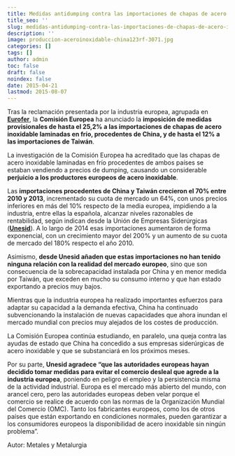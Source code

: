 ```yaml
---
title: Medidas antidumping contra las importaciones de chapas de acero inoxidable
title_seo: ''
slug: medidas-antidumping-contra-las-importaciones-de-chapas-de-acero-inoxidable-laminadas-en-frio-procedentes-de-china-y-taiwan
description: ''
image: produccion-aceroinoxidable-china123rf-3071.jpg
categories: []
tags: []
author: admin
toc: false
draft: false
noindex: false
date: 2015-04-21
lastmod: 2015-08-07
---
```

Tras la reclamación presentada por la industria europea, agrupada en
**[Eurofer](http://www.metalesymetalurgia.com/?s=Eurofer)**, la **Comisión
Europea** ha anunciado la **imposición de medidas provisionales de hasta el
25,2% a las importaciones de chapas de acero inoxidable laminadas en frío,
procedentes de China, y de hasta el 12% a las importaciones de Taiwán**.

La investigación de la Comisión Europea ha acreditado que las chapas de
acero inoxidable laminadas en frío procedentes de ambos países se estaban
vendiendo a precios de dumping, causando un considerable **perjuicio a los
productores europeos de acero inoxidable**.

Las **importaciones procedentes de China y Taiwán crecieron el 70% entre
2010 y 2013**, incrementado su cuota de mercado un 64%, con unos precios
inferiores en más del 10% respecto de la media europea, impidiendo a la
industria, entre ellas la española, alcanzar niveles razonables de
rentabilidad, según indican desde la Unión de Empresas Siderúrgicas
(**[Unesid](http://www.metalesymetalurgia.com/?s=Unesid)**). A lo largo de
2014 esas importaciones aumentaron de forma exponencial, con un crecimiento
mayor del 200% y un aumento de su cuota de mercado del 180% respecto el año
2010.

Asimismo, **desde Unesid añaden que estas importaciones no han tenido
ninguna relación con la realidad del mercado europeo**, sino que son
consecuencia de la sobrecapacidad instalada por China y en menor medida por
Taiwán, que exceden en mucho su consumo interno y que han estado exportando
a precios muy bajos.

Mientras que la industria europea ha realizado importantes esfuerzos para
adaptar su capacidad a la demanda efectiva, China ha continuado
subvencionando la instalación de nuevas capacidades que ahora inundan el
mercado mundial con precios muy alejados de los costes de producción.

La Comisión Europea continúa estudiando, en paralelo, una queja contra las
ayudas de estado que China ha concedido a sus empresas siderúrgicas de acero
inoxidable y que se substanciará en los próximos meses.

Por su parte, **Unesid agradece “que las autoridades europeas hayan decidido
tomar medidas para evitar el comercio desleal que agrede a la industria
europea**, poniendo en peligro el empleo y la persistencia misma de la
actividad industrial. Europa es el mercado más abierto del mundo, con
arancel cero, pero las autoridades europeas deben velar porque el comercio
se realice de acuerdo con las normas de la Organización Mundial del Comercio
(OMC). Tanto los fabricantes europeos, como los de otros países que están
exportando en condiciones normales, pueden garantizar a los consumidores
europeos la disponibilidad de acero inoxidable sin ningún problema”.

Autor: Metales y Metalurgia
